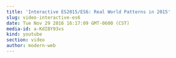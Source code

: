 ```yaml
---
title: 'Interactive ES2015/ES6: Real World Patterns in 2015'
slug: video-interactive-es6
date: Tue Nov 29 2016 16:17:09 GMT-0600 (CST)
media-id: a-KdIBY93vs
kind: youtube
section: video
author: modern-web
---
```

